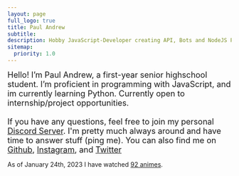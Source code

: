 ```yaml
---
layout: page
full_logo: true
title: Paul Andrew
subtitle: 
description: Hobby JavaScript-Developer creating API, Bots and NodeJS Projects
sitemap:
  priority: 1.0
---
```

<p><font size="+1">Hello! I’m Paul Andrew, a first-year senior highschool student. I’m proficient in programming with JavaScript, and im currently learning Python. Currently open to internship/project opportunities.
<br>
<br>
If you have any questions, feel free to join my personal <a href="{{ site.author.discord }}">Discord Server</a>. I'm pretty much always around and have time to answer stuff (ping me). You can also find me on <a href="{{ site.author.github }}">Github</a>, <a href="{{ site.author.instagram }}">Instagram</a>, and <a href="{{ site.author.twitter }}">Twitter</a></font></p>

<p class="describe-text">As of January 24th, 2023 I have watched <a href="{{ site.author.anilist }}">92 animes</a>.</p>

<br>
<br>
<br>
<br>
<br>
<br>
<br>
